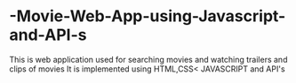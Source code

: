 # -Movie-Web-App-using-Javascript-and-API-s
This is web application used for searching movies and watching trailers and clips of movies
It is implemented using HTML,CSS< JAVASCRIPT and API's
